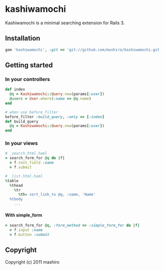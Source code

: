 # kashiwamochi

Kashiwamochi is a minimal searching extension for Rails 3.

## Installation

```ruby
gem 'kashiwamochi', :git => 'git://github.com/mashiro/kashiwamochi.git'
```

## Getting started

### In your controllers

```ruby
def index
  @q = Kashiwamochi::Query.new(params[:user])
  @users = User.where(:name => @q.name)
end

# when use before_filter
before_filter :build_query, :only => [:index]
def build_query
  @q = Kashiwamochi::Query.new(params[:user])
end
```

### In your views

```ruby
# _search.html.haml
= search_form_for @q do |f|
  = f.text_field :name
  = f.submit

# _list.html.haml
%table
  %thead
    %tr
      %th= sort_link_to @q, :name, 'Name'
  %tbody
    ...
```

#### With simple_form
```ruby
= search_form_for @q, :form_method => :simple_form_for do |f|
  = f.input :name
  = f.button :submit
```

## Copyright

Copyright (c) 2011 mashiro

